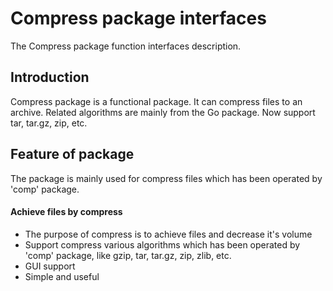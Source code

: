 # Compress package interfaces
The Compress package function interfaces description.

## Introduction
Compress package is a functional package. It can compress files to an archive. Related algorithms are mainly from the Go package. Now support tar, tar.gz, zip, etc.

## Feature of package
The package is mainly used for compress files which has been operated by 'comp' package.

#### Achieve files by compress
  * The purpose of compress is to achieve files and decrease it's volume 
  * Support compress various algorithms which has been operated by 'comp' package, like gzip, tar, tar.gz, zip, zlib, etc.
  * GUI support
  * Simple and useful
